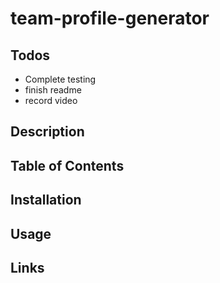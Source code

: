 # team-profile-generator

## Todos
- Complete testing
- finish readme
- record video

## Description

## Table of Contents

## Installation

## Usage

## Links

